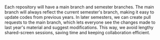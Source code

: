 Each repository will have a main branch and semester branches. The main branch will always reflect the current semester's branch, making it easy to update codes from previous years. In later semesters, we can create pull requests to the main branch, which lets everyone see the changes made to last year's material and suggest modifications. This way, we avoid lengthy shared-screen sessions, saving time and keeping collaboration efficient.
